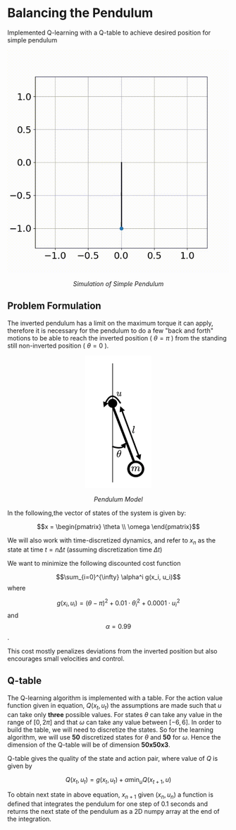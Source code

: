 # Balancing the Pendulum
Implemented Q-learning with a Q-table to achieve desired position for simple pendulum

<p align = 'center'><img src ='assets/pendulum.gif'></p>   
<p align = 'center'><em>Simulation of Simple Pendulum</em></p> 

## Problem Formulation

The inverted pendulum has a limit on the maximum torque it can apply, therefore it is necessary for the pendulum to do a few "back and forth" motions to be able to reach the inverted position ( $\theta=\pi$ ) from the standing still non-inverted position ( $\theta=0$ ).

<p align = 'center'><img src ='pendulum.png' width="150" height="300" ></p> 
<p align = 'center'><em>Pendulum Model</em></p> 

In the following,the vector of states of the system is given by:

$$x = \begin{pmatrix} 
\theta \\ 
\omega 
\end{pmatrix}$$

We will also work with time-discretized dynamics, and refer to $x_n$ as the state at time $t = n \Delta t$ (assuming discretization time $\Delta t$)

We want to minimize the following discounted cost function

$$\sum_{i=0}^{\infty} \alpha^i g(x_i, u_i)$$ where 

$$g(x_i, u_i) = (\theta-\pi)^2 + 0.01 \cdot \dot{\theta}_i^2 + 0.0001 \cdot u_i^2 $$ and $$\alpha=0.99$$.

This cost mostly penalizes deviations from the inverted position but also encourages small velocities and control.

## Q-table

The Q-learning algorithm is implemented with a table. For the action value function given in equation, $Q(x_t, u_t)$ the assumptions are made such that $u$ can take only **three** possible values. For states $\theta$ can take any value in the range of ${[0,2\pi]}$ and that $\omega$ can take any value between ${[-6,6]}$. In order to build the table, we will need to discretize the states. So for the learning algorithm, we will use $\mathbf{50}$ discretized states for $\theta$ and $\mathbf{50}$ for $\omega$. Hence the dimension of the Q-table will be of dimension $\mathbf{50x50x3}$.


Q-table gives the quality of the state and action pair, where value of $Q$ is given by 

$$ Q(x_t,u_t)=g(x_t, u_t)+ \alpha \min_{u}Q(x_{t+1}, u) $$

To obtain next state in above equation, $x_{n+1}$ given $(x_n, u_n)$ a function is defined that integrates the pendulum for one step of 0.1 seconds and returns the next state of the pendulum as a 2D numpy array at the end of the integration.
